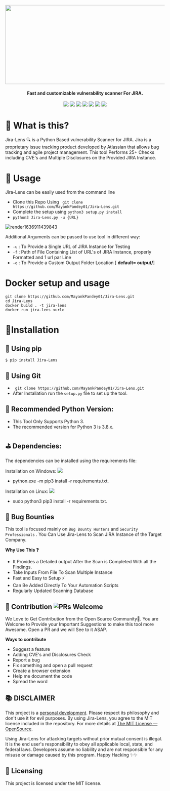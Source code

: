 <h1 align="center">
  <br>
  <a href="https://github.com/MayankPandey01/Jira-Lens/"><img width="750" height="250" src="https://user-images.githubusercontent.com/29165227/141689309-961fa172-5c15-4476-bd84-1c80899a98dc.png"></a>
</h1>

<h4 align="center">Fast and customizable vulnerability scanner For JIRA.</h4>

<p align="center">
<a href="https://www.python.org/"><img src="https://img.shields.io/badge/Made%20with-Python-1f425f.svg"></a>
<a href="https://github.com/MayankPandey01/Jira-Lens/issues"><img src="https://img.shields.io/badge/PRs-welcome-brightgreen.svg?style=flat-square"></a>
<a href="https://pypi.org/project/Jira-Lens/"><img src="https://img.shields.io/pypi/v/Jira-Lens"></a>
<a href="https://twitter.com/mayank_pandey01"><img src="https://img.shields.io/twitter/follow/mayank_pandey01?style=social"></a>
<a href="https://pypi.org/project/Jira-Lens/"><img src="https://img.shields.io/pypi/pyversions/Jira-Lens"></a>
<a href="https://pypi.python.org/pypi/ansicolortags/"><img src="https://img.shields.io/pypi/l/ansicolortags.svg"></a>
<a href="https://github.com/ellerbrock/open-source-badges/"><img src="https://badges.frapsoft.com/os/v1/open-source.svg?v=103"></a>  
</p>




# 🤔 What is this?

Jira-Lens 🔍 is a Python Based vulnerability Scanner for JIRA. 
Jira is a proprietary issue tracking product developed by Atlassian that allows bug tracking and agile project management. 
This tool Performs 25+ Checks including CVE's and Multiple Disclosures on the Provided JIRA Instance.

# 🚀 Usage
Jira-Lens can be easily  used from the command line 
- Clone this Repo Using ` git clone https://github.com/MayankPandey01/Jira-Lens.git`
- Complete the setup using `python3 setup.py install`
- `python3 Jira-Lens.py -u {URL}`

![render1636911439843](https://user-images.githubusercontent.com/29165227/141692149-7b68504e-410d-43a5-b20e-d8c9963d260d.gif)

 Additional Arguments can be passed to use tool in different way:
 
 - `-u` : To Provide a Single URL of JIRA Instance for Testing
 - `-f` : Path of File Containing List of URL's of JIRA Instance, properly Formatted and 1 url par Line
 - `-o` : To Provide a Custom Output Folder Location [ **default= output/**]

# Docker setup and usage
```
git clone https://github.com/MayankPandey01/Jira-Lens.git
cd Jira-Lens
docker build . -t jira-lens
docker run jira-lens <url>
```

# 🔧Installation

## 🔨 Using pip

```$ pip install Jira-Lens```

## 🔨 Using Git
- ` git clone https://github.com/MayankPandey01/Jira-Lens.git`
- After Installation run the `setup.py` file to set up the tool.

## 🧪 Recommended Python Version:
- This Tool Only Supports Python 3.
- The recommended version for Python 3 is 3.8.x.

## ⛳ Dependencies:

The dependencies can be installed using the requirements file:

Installation on Windows:  ![](https://camo.githubusercontent.com/920e3f8eb007a3834e641d27fddb9c102da3fd0c619785b52efb4dabcef2da1c/68747470733a2f2f696d672e736869656c64732e696f2f6769746875622f776f726b666c6f772f7374617475732f6369706865792f6369706865792f507974686f6e2532306170706c69636174696f6e3f6c6162656c3d57696e646f7773)
- python.exe -m pip3 install -r requirements.txt.

Installation on Linux: ![](https://camo.githubusercontent.com/973cbf24b31b5d10c7f8d4f65fda4c696de8d3bed0923536820f9ac262b8ad08/68747470733a2f2f696d672e736869656c64732e696f2f6769746875622f776f726b666c6f772f7374617475732f6369706865792f6369706865792f507974686f6e2532306170706c69636174696f6e3f6c6162656c3d4c696e7578)
- sudo python3 pip3 install -r requirements.txt.


## 🐞 Bug Bounties

This tool is focused mainly on `Bug Bounty Hunters` and `Security Professionals` . You Can Use Jira-Lens to Scan JIRA Instance of the Target Company. 

**Why Use This ❓**
- It Provides a Detailed output After the Scan is Completed With all the Findings.
- Take Inputs From File To Scan Multiple Instance
- Fast and Easy to Setup   ⚡
- Can Be Added Directly To Your Automation Scripts 
- Regularly Updated Scanning Database

 



## 🎯 Contribution ![PRs Welcome](https://img.shields.io/badge/PRs-welcome-brightgreen.svg?style=flat-square)
We Love to Get Contribution from the Open Source Community💙. You are Welcome to Provide your Important Suggestions to make this tool more Awesome. Open a PR  and we will See to it ASAP.

**Ways to contribute**
- Suggest a feature
- Adding CVE's and Disclosures Check
- Report a bug
- Fix something and open a pull request
- Create a browser extension
- Help me document the code
- Spread the word

## 📚 DISCLAIMER

This project is a [personal development](https://en.wikipedia.org/wiki/Personal_development). Please respect its philosophy and don't use it for evil purposes. By using Jira-Lens, you agree to the MIT license included in the repository. For more details at [The MIT License &mdash; OpenSource](https://opensource.org/licenses/MIT).

Using Jira-Lens for attacking targets without prior mutual consent is illegal. It is the end user's responsibility to obey all applicable local, state, and federal laws. Developers assume no liability and are not responsible for any misuse or damage caused by this program.
Happy Hacking ✨✨

## 📃 Licensing

This project is licensed under the MIT license.










